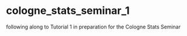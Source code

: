 # cologne_stats_seminar_1
following along to Tutorial 1 in preparation for the Cologne Stats Seminar
